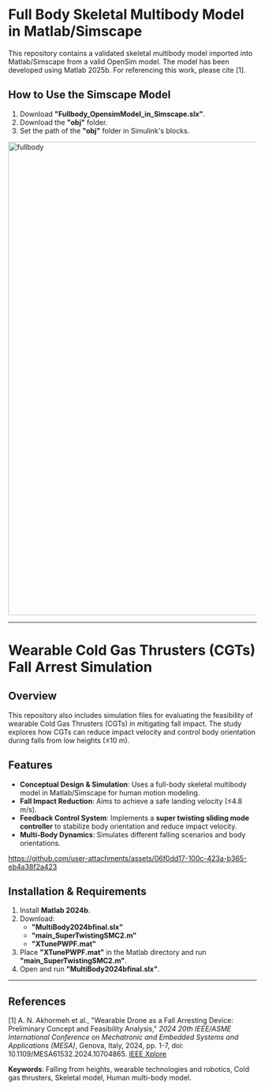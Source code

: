 # Full Body Skeletal Multibody Model in Matlab/Simscape  
This repository contains a validated skeletal multibody model imported into Matlab/Simscape from a valid OpenSim model. The model has been developed using Matlab 2025b. For referencing this work, please cite [1].  

## How to Use the Simscape Model  
1. Download **"Fullbody_OpensimModel_in_Simscape.slx"**.  
2. Download the **"obj"** folder.  
3. Set the path of the **"obj"** folder in Simulink's blocks.  

<img width="959" alt="fullbody" src="https://github.com/user-attachments/assets/b39c603c-9ee2-4481-a2ef-894cc1bc537d" />

---

# Wearable Cold Gas Thrusters (CGTs) Fall Arrest Simulation  

## Overview  
This repository also includes simulation files for evaluating the feasibility of wearable Cold Gas Thrusters (CGTs) in mitigating fall impact. The study explores how CGTs can reduce impact velocity and control body orientation during falls from low heights (≤10 m).  

## Features  
- **Conceptual Design & Simulation**: Uses a full-body skeletal multibody model in Matlab/Simscape for human motion modeling.  
- **Fall Impact Reduction**: Aims to achieve a safe landing velocity (≤4.8 m/s).  
- **Feedback Control System**: Implements a **super twisting sliding mode controller** to stabilize body orientation and reduce impact velocity.  
- **Multi-Body Dynamics**: Simulates different falling scenarios and body orientations.  




https://github.com/user-attachments/assets/06f0dd17-100c-423a-b365-eb4a38f2a423




## Installation & Requirements  
1. Install **Matlab 2024b**.  
2. Download:  
   - **"MultiBody2024bfinal.slx"**  
   - **"main_SuperTwistingSMC2.m"**  
   - **"XTunePWPF.mat"**  
3. Place **"XTunePWPF.mat"** in the Matlab directory and run **"main_SuperTwistingSMC2.m"**.  
4. Open and run **"MultiBody2024bfinal.slx"**.  

---

## References  
[1] A. N. Akhormeh et al., "Wearable Drone as a Fall Arresting Device: Preliminary Concept and Feasibility Analysis," *2024 20th IEEE/ASME International Conference on Mechatronic and Embedded Systems and Applications (MESA)*, Genova, Italy, 2024, pp. 1-7, doi: 10.1109/MESA61532.2024.10704865. [IEEE Xplore](https://ieeexplore.ieee.org/abstract/document/10704865)

**Keywords**: Falling from heights, wearable technologies and robotics, Cold gas thrusters, Skeletal model, Human multi-body
model.  
